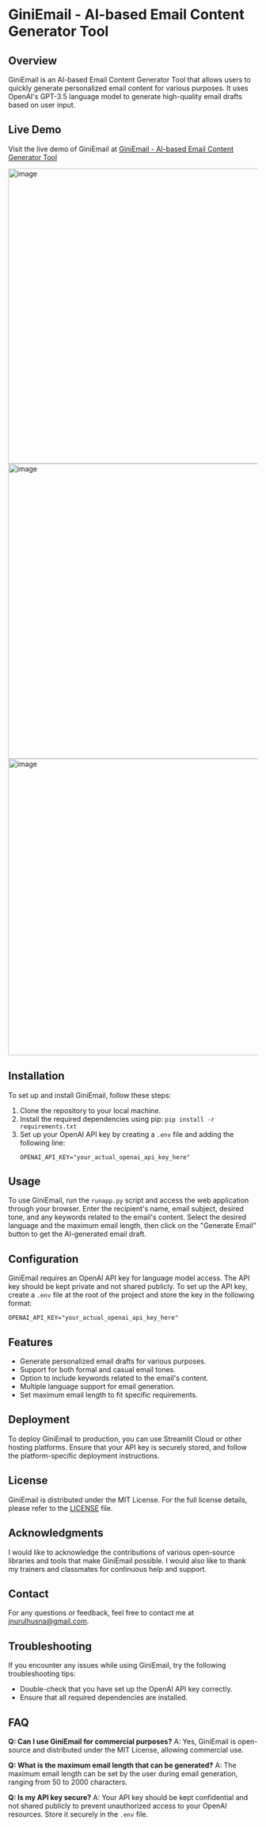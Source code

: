 # GiniEmail - AI-based Email Content Generator Tool

## Overview

GiniEmail is an AI-based Email Content Generator Tool that allows users to quickly generate personalized email content for various purposes. It uses OpenAI's GPT-3.5 language model to generate high-quality email drafts based on user input.

## Live Demo

Visit the live demo of GiniEmail at [GiniEmail - AI-based Email Content Generator Tool](https://giniemail-ai-based-email-content-generator-tool-6fcgi9i4cyplnt.streamlit.app/)

<img width="596" alt="image" src="https://github.com/NurulhusnaJamalAli/GiniEmail-AI-based-Email-Content-Generator-Tool/assets/141206939/459014d1-50ee-407f-923e-6b6804a4ded3">

<img width="596" alt="image" src="https://github.com/NurulhusnaJamalAli/GiniEmail-AI-based-Email-Content-Generator-Tool/assets/141206939/09fb81e4-7d04-4582-b73c-a1e50d166d6f">

<img width="599" alt="image" src="https://github.com/NurulhusnaJamalAli/GiniEmail-AI-based-Email-Content-Generator-Tool/assets/141206939/66101883-2ba4-48f7-a88f-14f5bc70608b">

## Installation

To set up and install GiniEmail, follow these steps:

1. Clone the repository to your local machine.
2. Install the required dependencies using pip: `pip install -r requirements.txt`
3. Set up your OpenAI API key by creating a `.env` file and adding the following line:
   ```
   OPENAI_API_KEY="your_actual_openai_api_key_here"
   ```

## Usage

To use GiniEmail, run the `runapp.py` script and access the web application through your browser. Enter the recipient's name, email subject, desired tone, and any keywords related to the email's content. Select the desired language and the maximum email length, then click on the "Generate Email" button to get the AI-generated email draft.

## Configuration

GiniEmail requires an OpenAI API key for language model access. The API key should be kept private and not shared publicly. To set up the API key, create a `.env` file at the root of the project and store the key in the following format:
```
OPENAI_API_KEY="your_actual_openai_api_key_here"
```

## Features

- Generate personalized email drafts for various purposes.
- Support for both formal and casual email tones.
- Option to include keywords related to the email's content.
- Multiple language support for email generation.
- Set maximum email length to fit specific requirements.

## Deployment

To deploy GiniEmail to production, you can use Streamlit Cloud or other hosting platforms. Ensure that your API key is securely stored, and follow the platform-specific deployment instructions.

## License

GiniEmail is distributed under the MIT License. For the full license details, please refer to the [LICENSE](LICENSE) file.

## Acknowledgments

I would like to acknowledge the contributions of various open-source libraries and tools that make GiniEmail possible. I would also like to thank my trainers and classmates for continuous help and support. 

## Contact

For any questions or feedback, feel free to contact me at [jnurulhusna@gmail.com](mailto:jnurulhusna@gmail.com).

## Troubleshooting

If you encounter any issues while using GiniEmail, try the following troubleshooting tips:

- Double-check that you have set up the OpenAI API key correctly.
- Ensure that all required dependencies are installed.

## FAQ

**Q: Can I use GiniEmail for commercial purposes?**
A: Yes, GiniEmail is open-source and distributed under the MIT License, allowing commercial use.

**Q: What is the maximum email length that can be generated?**
A: The maximum email length can be set by the user during email generation, ranging from 50 to 2000 characters.

**Q: Is my API key secure?**
A: Your API key should be kept confidential and not shared publicly to prevent unauthorized access to your OpenAI resources. Store it securely in the `.env` file.
